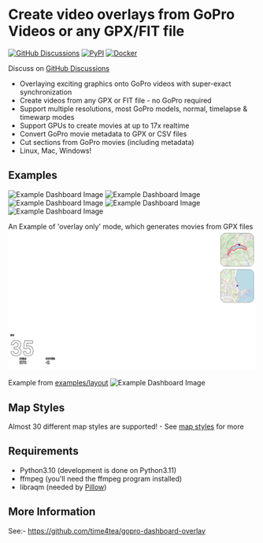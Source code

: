 # Create video overlays from GoPro Videos or any GPX/FIT file

<a href="https://github.com/time4tea/gopro-dashboard-overlay/discussions"><img alt="GitHub Discussions" src="https://img.shields.io/github/discussions/time4tea/gopro-dashboard-overlay?style=for-the-badge"></a>
<a href="https://pypi.org/project/gopro-overlay/"><img alt="PyPI" src="https://img.shields.io/pypi/v/gopro-overlay?style=for-the-badge"></a>
<a href="https://hub.docker.com/r/overlaydash/gopro-dashboard-overlay"><img alt="Docker" src="https://img.shields.io/docker/v/overlaydash/gopro-dashboard-overlay?label=Docker&style=for-the-badge"></a>

Discuss on [GitHub Discussions](https://github.com/time4tea/gopro-dashboard-overlay/discussions)

- Overlaying exciting graphics onto GoPro videos with super-exact synchronization
- Create videos from any GPX or FIT file - no GoPro required
- Support multiple resolutions, most GoPro models, normal, timelapse & timewarp modes
- Support GPUs to create movies at up to 17x realtime
- Convert GoPro movie metadata to GPX or CSV files
- Cut sections from GoPro movies (including metadata)
- Linux, Mac, Windows!

## Examples

![Example Dashboard Image](https://github.com/time4tea/gopro-dashboard-overlay/raw/main/examples/2022-05-15-example.png)
![Example Dashboard Image](https://github.com/time4tea/gopro-dashboard-overlay/raw/main/examples/2022-06-11-contrib-example.png)
![Example Dashboard Image](https://github.com/time4tea/gopro-dashboard-overlay/raw/main/examples/2022-07-19-contrib-example-plane.jpg)
![Example Dashboard Image](https://github.com/time4tea/gopro-dashboard-overlay/raw/main/examples/2023-07-23-contrib-example-ski-pov.png)
![Example Dashboard Image](https://github.com/time4tea/gopro-dashboard-overlay/raw/main/examples/2023-07-23-contrib-example-ski-drone.png)

An Example of 'overlay only' mode, which generates movies from GPX files
![Example Dashboard Image](https://github.com/time4tea/gopro-dashboard-overlay/raw/main/examples/2022-11-24-gpx-only-overlay.png)

Example from [examples/layout](https://github.com/time4tea/gopro-dashboard-overlay/raw/main/examples/layout)
![Example Dashboard Image](https://github.com/time4tea/gopro-dashboard-overlay/raw/main/examples/layout/layout-cairo-2704x1520.png)

## Map Styles

Almost 30 different map styles are supported! - See [map styles](https://github.com/time4tea/gopro-dashboard-overlay/raw/main/docs/maps/README.md) for more

## Requirements

- Python3.10 (development is done on Python3.11)
- ffmpeg (you'll need the ffmpeg program installed)
- libraqm (needed by [Pillow](https://pypi.org/project/Pillow/))

## More Information

See:- https://github.com/time4tea/gopro-dashboard-overlay